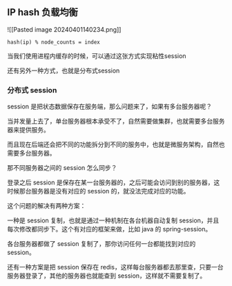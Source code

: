 
## IP hash 负载均衡

![[Pasted image 20240401140234.png]]



```
hash(ip) % node_counts = index
```


当我们使用进程内缓存的时候，可以通过这张方式实现粘性session



还有另外一种方式，也就是分布式session


### **分布式 session**

session 是把状态数据保存在服务端，那么问题来了，如果有多台服务器呢？

当并发量上去了，单台服务器根本承受不了，自然需要做集群，也就需要多台服务器来提供服务。

而且现在后端还会把不同的功能拆分到不同的服务中，也就是微服务架构，自然也需要多台服务器。

那不同服务器之间的 session 怎么同步？


登录之后 session 是保存在某一台服务器的，之后可能会访问到别的服务器，这时候那台服务器是没有对应的 session 的，就没法完成对应的功能。

这个问题的解决有两种方案：

一种是 session 复制，也就是通过一种机制在各台机器自动复制 session，并且每次修改都同步下。这个有对应的框架来做，比如 java 的 spring-session。

各台服务器都做了 session 复制了，那你访问任何一台都能找到对应的 session。

还有一种方案是把 session 保存在 redis，这样每台服务器都去那里查，只要一台服务器登录了，其他的服务器也就能查到 session，这样就不需要复制了。

